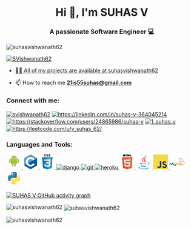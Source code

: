 <h1 align="center">Hi 👋, I'm SUHAS V</h1>
<h3 align="center">A passionate Software Engineer 💻</h3>
<p align="left"> <img src="https://komarev.com/ghpvc/?username=suhasvishwanath62&label=Profile%20views&color=0e75b6&style=flat" alt="suhasvishwanath62" /> </p>
<p align="left"> <a href="https://twitter.com/SVishwanath62" target="blank"><img src="https://img.shields.io/twitter/follow/SVishwanath62?logo=twitter&style=for-the-badge" alt="SVishwanath62"></p>

- 👨‍💻 All of my projects are available at [suhasvishwanath62](suhasvishwanath62)

- 📫 How to reach me **21is55suhas@gmail.com**

<h3 align="left">Connect with me:</h3>
<p align="left">
<a href="https://twitter.com/svishwanath62" target="blank"><img align="center" src="https://raw.githubusercontent.com/rahuldkjain/github-profile-readme-generator/master/src/images/icons/Social/twitter.svg" alt="svishwanath62" height="30" width="40" /></a>
<a href="https://linkedin.com/in/https://linkedin.com/in/suhas-v-364045214" target="blank"><img align="center" src="https://raw.githubusercontent.com/rahuldkjain/github-profile-readme-generator/master/src/images/icons/Social/linked-in-alt.svg" alt="https://linkedin.com/in/suhas-v-364045214" height="30" width="40" /></a>
<a href="https://stackoverflow.com/users/https://stackoverflow.com/users/24865986/suhas-v" target="blank"><img align="center" src="https://raw.githubusercontent.com/rahuldkjain/github-profile-readme-generator/master/src/images/icons/Social/stack-overflow.svg" alt="https://stackoverflow.com/users/24865986/suhas-v" height="30" width="40" /></a>
<a href="https://instagram.com/1_suhas_v" target="blank"><img align="center" src="https://raw.githubusercontent.com/rahuldkjain/github-profile-readme-generator/master/src/images/icons/Social/instagram.svg" alt="1_suhas_v" height="30" width="40" /></a>
<a href="https://www.leetcode.com/https://leetcode.com/u/v_suhas_62/" target="blank"><img align="center" src="https://raw.githubusercontent.com/rahuldkjain/github-profile-readme-generator/master/src/images/icons/Social/leet-code.svg" alt="https://leetcode.com/u/v_suhas_62/" height="30" width="40" /></a>
</p>

<h3 align="left">Languages and Tools:</h3>
<p align="left"> <a href="https://developer.android.com" target="_blank" rel="noreferrer"> <img src="https://raw.githubusercontent.com/devicons/devicon/master/icons/android/android-original-wordmark.svg" alt="android" width="40" height="40"/> </a> <a href="https://www.cprogramming.com/" target="_blank" rel="noreferrer"> <img src="https://raw.githubusercontent.com/devicons/devicon/master/icons/c/c-original.svg" alt="c" width="40" height="40"/> </a> <a href="https://www.w3schools.com/css/" target="_blank" rel="noreferrer"> <img src="https://raw.githubusercontent.com/devicons/devicon/master/icons/css3/css3-original-wordmark.svg" alt="css3" width="40" height="40"/> </a> <a href="https://www.djangoproject.com/" target="_blank" rel="noreferrer"> <img src="https://cdn.worldvectorlogo.com/logos/django.svg" alt="django" width="40" height="40"/> </a> <a href="https://git-scm.com/" target="_blank" rel="noreferrer"> <img src="https://www.vectorlogo.zone/logos/git-scm/git-scm-icon.svg" alt="git" width="40" height="40"/> </a> <a href="https://heroku.com" target="_blank" rel="noreferrer"> <img src="https://www.vectorlogo.zone/logos/heroku/heroku-icon.svg" alt="heroku" width="40" height="40"/> </a> <a href="https://www.w3.org/html/" target="_blank" rel="noreferrer"> <img src="https://raw.githubusercontent.com/devicons/devicon/master/icons/html5/html5-original-wordmark.svg" alt="html5" width="40" height="40"/> </a> <a href="https://www.java.com" target="_blank" rel="noreferrer"> <img src="https://raw.githubusercontent.com/devicons/devicon/master/icons/java/java-original.svg" alt="java" width="40" height="40"/> </a> <a href="https://developer.mozilla.org/en-US/docs/Web/JavaScript" target="_blank" rel="noreferrer"> <img src="https://raw.githubusercontent.com/devicons/devicon/master/icons/javascript/javascript-original.svg" alt="javascript" width="40" height="40"/> </a> <a href="https://www.mysql.com/" target="_blank" rel="noreferrer"> <img src="https://raw.githubusercontent.com/devicons/devicon/master/icons/mysql/mysql-original-wordmark.svg" alt="mysql" width="40" height="40"/> </a> <a href="https://www.python.org" target="_blank" rel="noreferrer"> <img src="https://raw.githubusercontent.com/devicons/devicon/master/icons/python/python-original.svg" alt="python" width="40" height="40"/> </a> </p>

[![SUHAS V GitHub activity graph](https://activity-graph.herokuapp.com/graph?username=suhasvishwanath62&&theme=xcode)](https://github.com/suhasvishwanath62)

<p><img align="left" src="https://github-readme-stats.vercel.app/api/top-langs?username=suhasvishwanath62&show_icons=true&locale=en&layout=compact&theme=tokyonight" alt="suhasvishwanath62" /></p>

<p>&nbsp;<img align="center" src="https://github-readme-stats.vercel.app/api?username=suhasvishwanath62&show_icons=true&locale=en&theme=tokyonight" alt="suhasvishwanath62" /></p>

<p><img align="center" src="https://github-readme-streak-stats.herokuapp.com/?user=suhasvishwanath62&&theme=tokyonight" alt="suhasvishwanath62" /></p>
